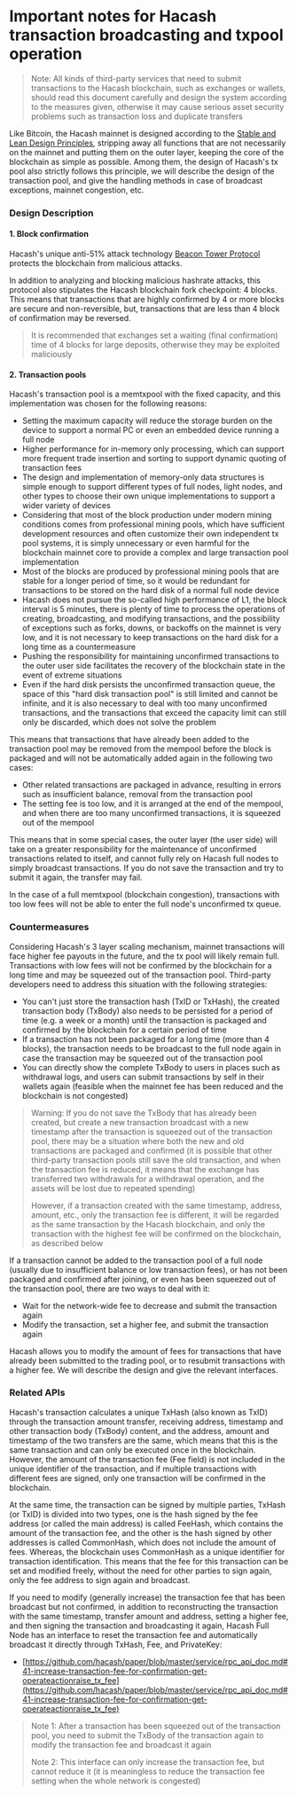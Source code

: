 Important notes for Hacash transaction broadcasting and txpool operation
===


> Note: All kinds of third-party services that need to submit transactions to the Hacash blockchain, such as exchanges or wallets, should read this document carefully and design the system according to the measures given, otherwise it may cause serious asset security problems such as transaction loss and duplicate transfers

Like Bitcoin, the Hacash mainnet is designed according to the [Stable and Lean Design Principles](https://github.com/hacash/paper/blob/master/tech/bitcoin_and_hacash_L1_comparison.md), stripping away all functions that are not necessarily on the mainnet and putting them on the outer layer, keeping the core of the blockchain as simple as possible. Among them, the design of Hacash's tx pool also strictly follows this principle, we will describe the design of the transaction pool, and give the handling methods in case of broadcast exceptions, mainnet congestion, etc.

### Design Description

#### 1. Block confirmation

Hacash's unique anti-51% attack technology [Beacon Tower Protocol](https://github.com/hacash/paper/blob/master/HIP/protocol/tech/PoW_of_avoid_51_percent_attack.md) protects the blockchain from malicious attacks.

In addition to analyzing and blocking malicious hashrate attacks, this protocol also stipulates the Hacash blockchain fork checkpoint: 4 blocks. This means that transactions that are highly confirmed by 4 or more blocks are secure and non-reversible, but, transactions that are less than 4 block of confirmation may be reversed.

> It is recommended that exchanges set a waiting (final confirmation) time of 4 blocks for large deposits, otherwise they may be exploited maliciously

#### 2. Transaction pools

Hacash's transaction pool is a memtxpool with the fixed  capacity, and this implementation was chosen for the following reasons:

- Setting the maximum capacity will reduce the storage burden on the device to support a normal PC or even an embedded device running a full node
- Higher performance for in-memory only processing, which can support more frequent trade insertion and sorting to support dynamic quoting of transaction fees
- The design and implementation of memory-only data structures is simple enough to support different types of full nodes, light nodes, and other types to choose their own unique implementations to support a wider variety of devices
- Considering that most of the block production under modern mining conditions comes from professional mining pools, which have sufficient development resources and often customize their own independent tx pool systems, it is simply unnecessary or even harmful for the blockchain mainnet core to provide a complex and large transaction pool implementation
- Most of the blocks are produced by professional mining pools that are stable for a longer period of time, so it would be redundant for transactions to be stored on the hard disk of a normal full node device
- Hacash does not pursue the so-called high performance of L1, the block interval is 5 minutes, there is plenty of time to process the operations of creating, broadcasting, and modifying transactions, and the possibility of exceptions such as forks, downs, or backoffs on the mainnet is very low, and it is not necessary to keep transactions on the hard disk for a long time as a countermeasure
- Pushing the responsibility for maintaining unconfirmed transactions to the outer user side facilitates the recovery of the blockchain state in the event of extreme situations
- Even if the hard disk persists the unconfirmed transaction queue, the space of this "hard disk transaction pool" is still limited and cannot be infinite, and it is also necessary to deal with too many unconfirmed transactions, and the transactions that exceed the capacity limit can still only be discarded, which does not solve the problem

This means that transactions that have already been added to the transaction pool may be removed from the mempool before the block is packaged and will not be automatically added again in the following two cases:

- Other related transactions are packaged in advance, resulting in errors such as insufficient balance, removal from the transaction pool
- The setting fee is too low, and it is arranged at the end of the mempool, and when there are too many unconfirmed transactions, it is squeezed out of the mempool

This means that in some special cases, the outer layer (the user side) will take on a greater responsibility for the maintenance of unconfirmed transactions related to itself, and cannot fully rely on Hacash full nodes to simply broadcast transactions. If you do not save the transaction and try to submit it again, the transfer may fail.

In the case of a full memtxpool (blockchain congestion), transactions with too low fees will not be able to enter the full node's unconfirmed tx queue.

### Countermeasures

Considering Hacash's 3 layer scaling mechanism, mainnet transactions will face higher fee payouts in the future, and the tx pool will likely remain full. Transactions with low fees will not be confirmed by the blockchain for a long time and may be squeezed out of the transaction pool. Third-party developers need to address this situation with the following strategies:

- You can't just store the transaction hash (TxID or TxHash), the created transaction body (TxBody) also needs to be persisted for a period of time (e.g. a week or a month) until the transaction is packaged and confirmed by the blockchain for a certain period of time
- If a transaction has not been packaged for a long time (more than 4 blocks), the transaction needs to be broadcast to the full node again in case the transaction may be squeezed out of the transaction pool
- You can directly show the complete TxBody to users in places such as withdrawal logs, and users can submit transactions by self in their wallets again (feasible when the  mainnet fee has been reduced and the blockchain is not congested)

> Warning: If you do not save the TxBody that has already been created, but create a new transaction broadcast with a new timestamp after the transaction is squeezed out of the transaction pool, there may be a situation where both the new and old transactions are packaged and confirmed (it is possible that other third-party transaction pools still save the old transaction, and when the transaction fee is reduced, it means that the exchange has transferred two withdrawals for a withdrawal operation, and the assets will be lost due to repeated spending)
>
> However, if a transaction created with the same timestamp, address, amount, etc., only the transaction fee is different, it will be regarded as the same transaction by the Hacash blockchain, and only the transaction with the highest fee will be confirmed on the blockchain, as described below

If a transaction cannot be added to the transaction pool of a full node (usually due to insufficient balance or low transaction fees), or has not been packaged and confirmed after joining, or even has been squeezed out of the transaction pool, there are two ways to deal with it:

- Wait for the network-wide fee to decrease and submit the transaction again
- Modify the transaction, set a higher fee, and submit the transaction again

Hacash allows you to modify the amount of fees for transactions that have already been submitted to the trading pool, or to resubmit transactions with a higher fee. We will describe the design and give the relevant interfaces.

### Related APIs

Hacash's transaction calculates a unique TxHash (also known as TxID) through the transaction amount transfer, receiving address, timestamp and other transaction body (TxBody) content, and the address, amount and timestamp of the two transfers are the same, which means that this is the same transaction and can only be executed once in the blockchain. However, the amount of the transaction fee (Fee field) is not included in the unique identifier of the transaction, and if multiple transactions with different fees are signed, only one transaction will be confirmed in the blockchain.

At the same time, the transaction can be signed by multiple parties, TxHash (or TxID) is divided into two types, one is the hash signed by the fee address (or called the main address) is called FeeHash, which contains the amount of the transaction fee, and the other is the hash signed by other addresses is called CommonHash, which does not include the amount of fees. Whereas, the blockchain uses CommonHash as a unique identifier for transaction identification. This means that the fee for this transaction can be set and modified freely, without the need for other parties to sign again, only the fee address to sign again and broadcast.

If you need to modify (generally increase) the transaction fee that has been broadcast but not confirmed, in addition to reconstructing the transaction with the same timestamp, transfer amount and address, setting a higher fee, and then signing the transaction and broadcasting it again, Hacash Full Node has an interface to reset the transaction fee and automatically broadcast it directly through TxHash, Fee, and PrivateKey:

- [https://github.com/hacash/paper/blob/master/service/rpc_api_doc.md#41-increase-transaction-fee-for-confirmation-get-operateactionraise_tx_fee](https://github.com/hacash/paper/blob/master/service/rpc_api_doc.md#41-increase-transaction-fee-for-confirmation-get-operateactionraise_tx_fee)

> Note 1: After a transaction has been squeezed out of the transaction pool, you need to submit the TxBody of the transaction again to modify the transaction fee and broadcast it again
> 
> Note 2: This interface can only increase the transaction fee, but cannot reduce it (it is meaningless to reduce the transaction fee setting when the whole network is congested)

